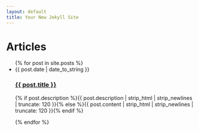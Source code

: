 ```yaml
---
layout: default
title: Your New Jekyll Site
---
```


<div id="articles">
  <h1>Articles</h1>
  <ul class="posts noList">
    {% for post in site.posts %}
      <li>
      	<span class="date">{{ post.date | date_to_string }}</span>
      	<h3><a href="{{ post.url }}">{{ post.title }}</a></h3>
      	<p class="description">{% if post.description %}{{ post.description  | strip_html | strip_newlines | truncate: 120 }}{% else %}{{ post.content | strip_html | strip_newlines | truncate: 120 }}{% endif %}</p>
      </li>
    {% endfor %}
  </ul>
</div>